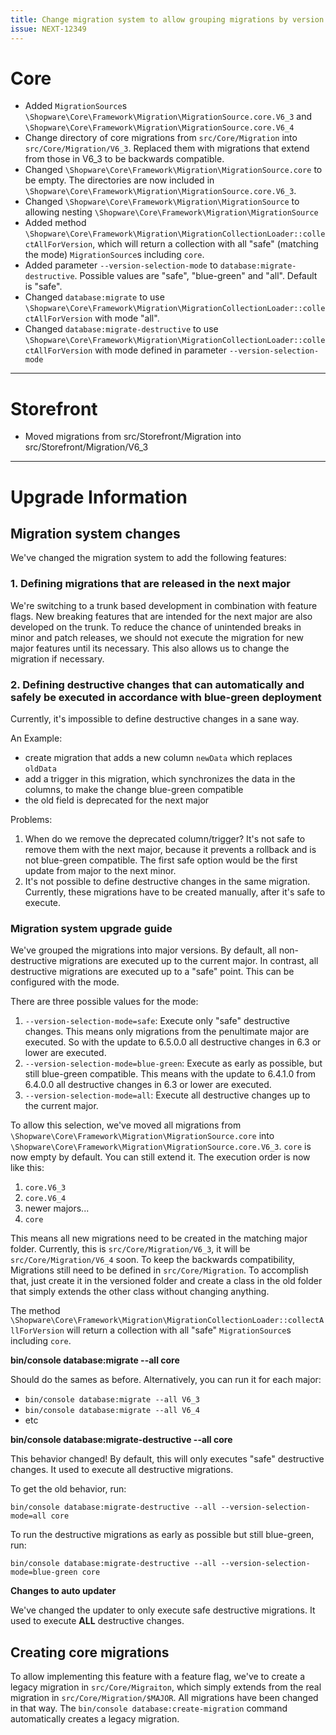```yaml
---
title: Change migration system to allow grouping migrations by version
issue: NEXT-12349
---
```

# Core
* Added `MigrationSource`s `\Shopware\Core\Framework\Migration\MigrationSource.core.V6_3` and `\Shopware\Core\Framework\Migration\MigrationSource.core.V6_4`
* Change directory of core migrations from `src/Core/Migration` into `src/Core/Migration/V6_3`. Replaced them with migrations that extend from those in V6_3 to be backwards compatible.
* Changed `\Shopware\Core\Framework\Migration\MigrationSource.core` to be empty. The directories are now included in `\Shopware\Core\Framework\Migration\MigrationSource.core.V6_3`.
* Changed `\Shopware\Core\Framework\Migration\MigrationSource` to allowing nesting `\Shopware\Core\Framework\Migration\MigrationSource`
* Added method `\Shopware\Core\Framework\Migration\MigrationCollectionLoader::collectAllForVersion`, which will return a collection with all "safe" (matching the mode) `MigrationSource`s including `core`.
* Added parameter `--version-selection-mode` to `database:migrate-destructive`. Possible values are "safe", "blue-green" and "all". Default is "safe".
* Changed `database:migrate` to use `\Shopware\Core\Framework\Migration\MigrationCollectionLoader::collectAllForVersion` with mode "all".
* Changed `database:migrate-destructive` to use `\Shopware\Core\Framework\Migration\MigrationCollectionLoader::collectAllForVersion` with mode defined in parameter `--version-selection-mode`
___
# Storefront
* Moved migrations from src/Storefront/Migration into src/Storefront/Migration/V6_3
___
# Upgrade Information

## Migration system changes

We've changed the migration system to add the following features:

### 1. Defining migrations that are released in the next major

We're switching to a trunk based development in combination with feature flags. New breaking features that are intended 
for the next major are also developed on the trunk. To reduce the chance of unintended breaks in minor and patch releases, 
we should not execute the migration for new major features until its necessary. This also allows us to change the migration if necessary.

### 2. Defining destructive changes that can automatically and safely be executed in accordance with blue-green deployment

Currently, it's impossible to define destructive changes in a sane way.

An Example:
- create migration that adds a new column `newData` which replaces `oldData`
- add a trigger in this migration, which synchronizes the data in the columns, to make the change blue-green compatible
- the old field is deprecated for the next major

Problems:
1. When do we remove the deprecated column/trigger? It's not safe to remove them with the next major, because it prevents a rollback and is not blue-green compatible. 
   The first safe option would be the first update from major to the next minor.
2. It's not possible to define destructive changes in the same migration. Currently, these migrations have to be created manually, after it's safe to execute.

### Migration system upgrade guide

We've grouped the migrations into major versions. By default, all non-destructive migrations are executed up to the current major. 
In contrast, all destructive migrations are executed up to a "safe" point. This can be configured with the mode.

There are three possible values for the mode:
1. `--version-selection-mode=safe`: Execute only "safe" destructive changes. This means only migrations from the penultimate major are executed. 
   So with the update to 6.5.0.0 all destructive changes in 6.3 or lower are executed.
2. `--version-selection-mode=blue-green`: Execute as early as possible, but still blue-green compatible. 
   This means with the update to 6.4.1.0 from 6.4.0.0 all destructive changes in 6.3 or lower are executed.
3. `--version-selection-mode=all`: Execute all destructive changes up to the current major.

To allow this selection, we've moved all migrations from `\Shopware\Core\Framework\Migration\MigrationSource.core` 
into `\Shopware\Core\Framework\Migration\MigrationSource.core.V6_3`. `core` is now empty by default. You can still extend it. 
The execution order is now like this:
1. `core.V6_3`
2. `core.V6_4`
3. newer majors...
4. `core`

This means all new migrations need to be created in the matching major folder. Currently, this is `src/Core/Migration/V6_3`, 
it will be `src/Core/Migration/V6_4` soon. To keep the backwards compatibility, Migrations still need to be defined in `src/Core/Migration`. 
To accomplish that, just create it in the versioned folder and create a class in the old folder that simply extends the other class without changing anything.  

The method `\Shopware\Core\Framework\Migration\MigrationCollectionLoader::collectAllForVersion` will return a collection with all "safe" `MigrationSource`s including `core`.

**bin/console database:migrate --all core**

Should do the sames as before. Alternatively, you can run it for each major:
- `bin/console database:migrate --all V6_3`
- `bin/console database:migrate --all V6_4`
- etc

**bin/console database:migrate-destructive --all core**

This behavior changed! By default, this will only executes "safe" destructive changes. It used to execute all destructive migrations.

To get the old behavior, run:

`bin/console database:migrate-destructive --all --version-selection-mode=all core`

To run the destructive migrations as early as possible but still blue-green, run:

`bin/console database:migrate-destructive --all --version-selection-mode=blue-green core`

**Changes to auto updater**

We've changed the updater to only execute safe destructive migrations. It used to execute **ALL** destructive changes.

## Creating core migrations

To allow implementing this feature with a feature flag, we've to create a legacy migration in `src/Core/Migraiton`, 
which simply extends from the real migration in `src/Core/Migration/$MAJOR`. All migrations have been changed in that way.
The `bin/console database:create-migration` command automatically creates a legacy migration.
